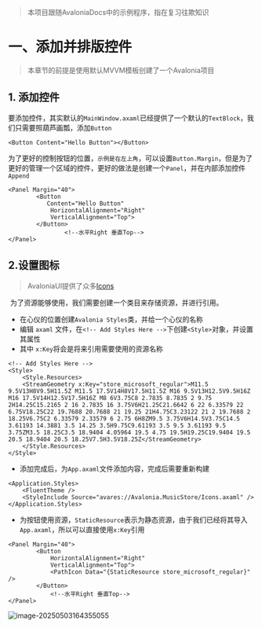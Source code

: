 > 本项目跟随AvaloniaDocs中的示例程序，指在复习往欺知识

# 一、添加并排版控件

> 本章节的前提是使用默认MVVM模板创建了一个Avalonia项目

## 1. 添加控件

​	要添加控件，其实默认的`MainWindow.axaml`已经提供了一个默认的`TextBlock`，我们只需要照葫芦画瓢，添加`Button`
```xaml
<Button Content="Hello Button"></Button>
```

​	为了更好的控制按钮的位置，`示例是在左上角`，可以设置`Button.Margin`，但是为了更好的管理一个区域的控件，更好的做法是创建一个`Panel`，并在内部添加控件`Append`
```xaml
<Panel Margin="40">
        <Button
		   Content="Hello Button"
            HorizontalAlignment="Right" 
            VerticalAlignment="Top">
        </Button>
                <!--水平Right 垂直Top-->
</Panel>
```

## 2.设置图标

> AvaloniaUI提供了众多[Icons](https://avaloniaui.github.io/icons.html)

​	为了资源能够使用，我们需要创建一个类目来存储资源，并进行引用。

- 在心仪的位置创建`Avalonia Styles`类，并给一个心仪的名称
- 编辑 `axaml` 文件，在`<!-- Add Styles Here -->`下创建`<Style>`对象，并设置其属性
- 其中 `x:Key`将会是将来引用需要使用的资源名称

```xaml
<!-- Add Styles Here -->
<Style>
	<Style.Resources>
	<StreamGeometry x:Key="store_microsoft_regular">M11.5 9.5V13H8V9.5H11.5Z M11.5 17.5V14H8V17.5H11.5Z M16 9.5V13H12.5V9.5H16Z M16 17.5V14H12.5V17.5H16Z M8 6V3.75C8 2.7835 8.7835 2 9.75 2H14.25C15.2165 2 16 2.7835 16 3.75V6H21.25C21.6642 6 22 6.33579 22 6.75V18.25C22 19.7688 20.7688 21 19.25 21H4.75C3.23122 21 2 19.7688 2 18.25V6.75C2 6.33579 2.33579 6 2.75 6H8ZM9.5 3.75V6H14.5V3.75C14.5 3.61193 14.3881 3.5 14.25 3.5H9.75C9.61193 3.5 9.5 3.61193 9.5 3.75ZM3.5 18.25C3.5 18.9404 4.05964 19.5 4.75 19.5H19.25C19.9404 19.5 20.5 18.9404 20.5 18.25V7.5H3.5V18.25Z</StreamGeometry>
	</Style.Resources>
</Style>
```

- 添加完成后，为`App.axaml`文件添加内容，完成后需要重新构建

```xaml
<Application.Styles>
    <FluentTheme />
    <StyleInclude Source="avares://Avalonia.MusicStore/Icons.axaml" />
</Application.Styles>
```

- 为按钮使用资源，`StaticResource`表示为静态资源，由于我们已经将其导入`App.axaml`，所以可以直接使用`x:Key`引用

```xaml
<Panel Margin="40">
        <Button
            HorizontalAlignment="Right"
            VerticalAlignment="Top">
            <PathIcon Data="{StaticResource store_microsoft_regular}" />
        </Button>
            <!--水平Right 垂直Top-->
</Panel>
```

![image-20250503164355055](./markdownImage/一1.png)